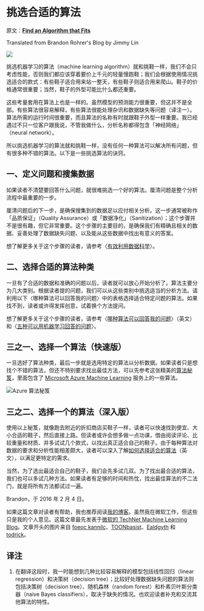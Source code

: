 # 挑选合适的算法

原文：[**Find an Algorithm that Fits**](https://brohrer.github.io/find_the_right_algorithm.html)

Translated from Brandon Rohrer's Blog by Jimmy Lin

![](https://brohrer.github.io/images/shoes.jpg)

挑选机器学习的算法（machine learning algorithm）就和挑鞋一样，我们不会只考虑性能，否则我们都应该穿着要价上千元的轻量慢跑鞋；我们会根据使用情况挑选适合的款式：有些鞋子适合用来站一整天，有些鞋子则适合用来爬山。鞋子的价格通常很重要；当然，鞋子的外型可能比什么都还重要。

这些考量套用在算法上也是一样的。虽然模型的预测能力很重要，但这并不是全部。有些算法很容易解释，有些算法很能处理杂讯和数据缺失等问题（译注一）。算法所需的运行时间很重要，而且算法的名称有时就跟鞋子外型一样重要。我已经遇过不只一位客户跟我说，不管我做什么，分析名称都得包含「神经网络」（neural network）。

所以挑选机器学习的算法就和挑鞋一样，没有任何一种算法可以解决所有问题，但有很多种不错的算法。以下是一些挑选算法的诀窍。

## 一、定义问题和搜集数据

如果读者不清楚要回答什么问题，就很难挑选一个好的算法。厘清问题是整个分析流程中最重要的一步。

厘清问题后的下一步，是确保搜集到的数据足以应付相关分析。这一步通常被称作「品质保证」（Quality Assurance）或「数据净化」（Sanitization）；这个步骤并不是很有趣，但它非常重要。这个步骤的主要目的，是确保我们有精确且相关的数据、妥善处理了数据缺失问题、以及能从这些数据中找出有意义的答案。

想了解更多关于这个步骤的读者，请参考〈[有效利用数据科学](../using_data/make_data_science_work_for_you.md)〉。

## 二、选择合适的算法种类

一旦有了合适的数据和准确的问题以后，读者就可以放心开始分析了。算法主要分为几大类别。根据读者提的问题，我们可以从这些类别中挑选适当的分析方法。请利用以下〈哪种算法可以回答我的问题〉中的表格选择适合特定问题的算法。如果找不到，读者或许得发挥创意，试着换个方法提问。

想了解更多关于这个步骤的读者，请参考〈[哪种算法可以回答我的问题](https://blogs.technet.microsoft.com/machinelearning/2015/09/01/which-algorithm-family-can-answer-my-question/)〉（英文）和〈[五种可以用机器学习回答的问题](../using_machine_learning/five_questions_data_science_answers.md)〉。

## 三之一、选择一个算法（快速版）

一旦选好了算法种类，最后一步就是选用特定的算法以分析数据。如果读者只是想找个不错的算法，但还不特别要求找出最佳方法，可以先参考这张精美的[算法秘笈](https://azure.microsoft.com/en-us/documentation/articles/machine-learning-algorithm-cheat-sheet/)，里面包含了 [Microsoft Azure Machine Learning](https://studio.azureml.net/) 服务上的一些算法。

![](https://brohrer.github.io/images/cheat_sheet.png "Azure 算法秘笈")

## 三之二、选择一个的算法（深入版）

使用以上秘笈，就像跑去附近的折扣商店买鞋子一样，读者可以快速找到便宜、大小合适的鞋子，然后直接上路。但读者或许会想多做一点功课，借由阅读评论、比较重量和材质、并多试试几个款式，以找出真正适合自己的鞋子。由于每种算法对数据的要求和分析性能相差颇大，读者可以深入了解[如何选择适合的算法](https://azure.microsoft.com/en-us/documentation/articles/machine-learning-algorithm-choice/)（英文），以满足更特定的需求。

当然，为了选出最适合自己的鞋子，我们会先多试几双。为了找出最合适的算法，我们也可以多试几种方法。如果读者有足够的时间和热忱，找出最佳算法的不二法门，就是将所有方法都试过一遍。

Brandon，于 2016 年 2 月 4 日。

如果这篇文章对读者有帮助，我也推荐阅读[我的博客](https://brohrer.github.io/blog.html)。虽然我在微软工作，但这些只是我的个人意见。这篇文章最先发表于[微软的 TechNet Machine Learning Blog](https://blogs.technet.microsoft.com/machinelearning/2015/09/22/how-to-find-an-algorithm-that-fit)。文章开头的图片来自 [foeoc kannilc](https://www.flickr.com/photos/foeock/7892970836)、[TOONbasist](http://toonbasist.deviantart.com/art/converse-shoes-196298018)、[Ealdgyth](https://commons.wikimedia.org/wiki/File:Paddockboots.jpg) 和 [todrick](https://commons.wikimedia.org/wiki/File:Five_Ten_Anasazi_Verde.jpg)。

## 译注

1. 在翻译这段时，我一时能想到几种比较容易解释的模型包括线性回归（linear regression）和决策树（decision tree）；比较好处理数据缺失问题的算法则包括决策树（decision tree）、随机森林（random forest）和朴素贝叶斯分类器（naive Bayes classifiers），取决于缺失的情况。也欢迎读者补充和交流其他算法的特性。

